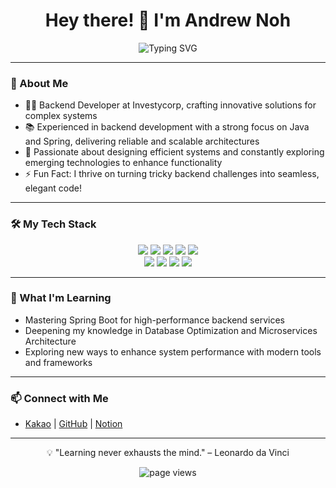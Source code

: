 <h1 align="center">Hey there! 👋 I'm Andrew Noh</h1>

<p align="center">
    <img src="https://readme-typing-svg.herokuapp.com?font=Fira+Code&size=24&pause=900&color=4F8DFF&background=FFFFFF00&center=true&vCenter=true&width=550&lines=Backend+Developer+%E2%9A%A1;Java+Spring+Expert+%F0%9F%92%AA;Efficiency+%26+Quality+%F0%9F%8C%9F;Always+Improving+%F0%9F%93%88" alt="Typing SVG" />
</p>



---

### 🚀 About Me

- 🧑‍💻 Backend Developer at Investycorp, crafting innovative solutions for complex systems
- 📚 Experienced in backend development with a strong focus on Java and Spring, delivering reliable and scalable architectures
- 🎯 Passionate about designing efficient systems and constantly exploring emerging technologies to enhance functionality
- ⚡ Fun Fact: I thrive on turning tricky backend challenges into seamless, elegant code!

---

### 🛠️ My Tech Stack

<div align="center">
    <img src="https://img.shields.io/badge/java-007396?style=for-the-badge&logo=java&logoColor=white"/>
    <img src="https://img.shields.io/badge/spring-6DB33F?style=for-the-badge&logo=spring&logoColor=white"/>
    <img src="https://img.shields.io/badge/mysql-4479A1?style=for-the-badge&logo=mysql&logoColor=white"/>
    <img src="https://img.shields.io/badge/mongodb-47A248?style=for-the-badge&logo=mongodb&logoColor=white"/>
    <img src="https://img.shields.io/badge/docker-2496ED?style=for-the-badge&logo=docker&logoColor=white"/>
    <br/>
    <img src="https://img.shields.io/badge/aws-232F3E?style=for-the-badge&logo=amazon-aws&logoColor=white"/>
    <img src="https://img.shields.io/badge/linux-FCC624?style=for-the-badge&logo=linux&logoColor=black"/>
    <img src="https://img.shields.io/badge/git-F05032?style=for-the-badge&logo=git&logoColor=white"/>
    <img src="https://img.shields.io/badge/github-181717?style=for-the-badge&logo=github&logoColor=white"/>
</div>

---

### 🌱 What I'm Learning

- Mastering Spring Boot for high-performance backend services
- Deepening my knowledge in Database Optimization and Microservices Architecture
- Exploring new ways to enhance system performance with modern tools and frameworks

---

### 📫 Connect with Me

- [Kakao](https://user-images.githubusercontent.com/32383693/184526239-886170d4-1fee-4628-9dbe-b1d9a0a950bd.png) | [GitHub](https://github.com/AndrewNoh) | [Notion](https://www.notion.so/andrew-noh/36239bad2a7e44fe99c038b6328852fb)


---

<p align="center">💡 "Learning never exhausts the mind." – Leonardo da Vinci</p>

<p align="center">
    <img src="https://komarev.com/ghpvc/?username=AndrewNoh&style=flat-square&color=blue" alt="page views" />
</p>
